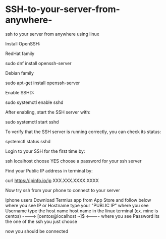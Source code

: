 # SSH-to-your-server-from-anywhere-
ssh to your server from anywhere using linux

Install OpenSSH:

RedHat family

sudo dnf install openssh-server

Debian family

sudo apt-get install openssh-server

Enable SSHD:

sudo systemctl enable sshd

After enabling, start the SSH server with:

sudo systemctl start sshd


To verify that the SSH server is running correctly, you can check its status:

systemctl status sshd

Login to your SSH for the first time by:

ssh localhost
choose YES
choose a password for your ssh server

Find your Public IP address in terminal by:

curl https://ipinfo.io/ip
XXX.XXX.XXXX.XXXX

Now try ssh from your phone to connect to your server 

Iphone users Download Termius app from App Store  and follow below
where you see IP or Hostname type your "PUBLIC IP"
where you see Username type the host name host name in the linux terminal (ex. mine is centos) ---->  [centos@localhost ~]$  <----
where you see Password its the one of the ssh you just choose 

now you should be connected
